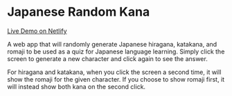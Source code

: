 # Japanese Random Kana

[Live Demo on Netlify](https://japanese-random-kana.netlify.app/)

A web app that will randomly generate Japanese hiragana, katakana, and romaji to be used as a quiz for Japanese language learning. Simply click the screen to generate a new character and click again to see the answer.

For hiragana and katakana, when you click the screen a second time, it will show the romaji for the given character. If you choose to show romaji first, it will instead show both kana on the second click.
